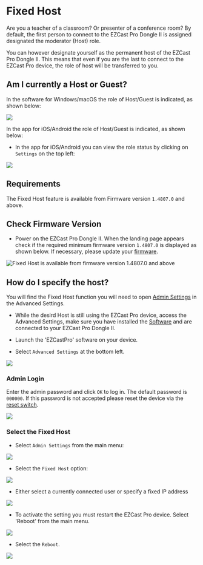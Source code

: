 # Fixed Host

Are you a teacher of a classroom? Or presenter of a conference room? By default, the first person to connect to the EZCast Pro Dongle II is assigned designated the moderator (Host) role.

You can however designate yourself as the permanent host of the EZCast Pro Dongle II. This means that even if you are the last to connect to the EZCast Pro device, the role of host will be transferred to you.

## Am I currently a Host or Guest?

In the software for Windows/macOS the role of Host/Guest is indicated, as shown below:

![](/assets/img/AppRolle-Host.png)

In the app for iOS/Android the role of Host/Guest is indicated, as shown below:

* In the app for iOS/Android you can view the role status by clicking on `Settings` on the top left:

![](/assets/img/App-IosAndroidHost.png)

## Requirements

The Fixed Host feature is available from Firmware version `1.4807.0` and above.

## Check Firmware Version

* Power on the EZCast Pro Dongle II. When the landing page appears check if the required minimum firmware version `1.4807.0` is displayed as shown below. If necessary, please update your [firmware](firmware-upgrade.md).

![Fixed Host is available from firmware version 1.4807.0 and above](/assets/img/ProIIDongle_firmware.png)

## How do I specify the host?

You will find the Fixed Host function you will need to open [Admin Settings](#adminsettings) in the Advanced Settings.

* While the desird Host is still using the EZCast Pro device, access the Advanced Settings, make sure you have installed the [Software](quickstart.md#InstallSoftware) and are connected to your EZCast Pro Dongle II.

* Launch the 'EZCastPro' software on your device.

* Select `Advanced Settings` at the bottom left.

![](/assets/img/ProII-Win-App-Advanced-Settings.png)

### Admin Login

Enter the admin password and click `OK` to log in. The default password is `000000`. If this password is not accepted please reset the device via the [reset switch](#reset-per-switch).

![](/assets/img/EZCastII_Login.png)

### Select the Fixed Host

* Select `Admin Settings` from the main menu:

![](/assets/img/ezcastpro.II.select.adminsettings.png)

* Select the `Fixed Host` option:

![](/assets/img/ezcastpro.II.admineinstellungen.fixedhost.png)

* Either select a currently connected user or specify a fixed IP address

![](/assets/img/ProIIDongle_Fixedhost.Select.png)

* To activate the setting you must restart the EZCast Pro device. Select 'Reboot' from the main menu.

![](/assets/img/prostickII_menu.restart.png)

* Select the `Reboot`.

![](/assets/img/restart.png)

